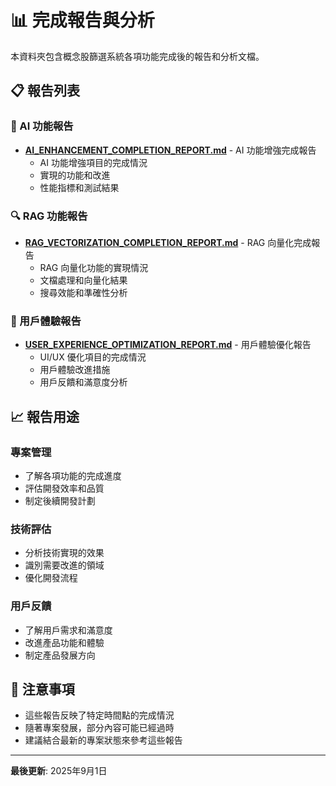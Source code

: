 # 📊 完成報告與分析

本資料夾包含概念股篩選系統各項功能完成後的報告和分析文檔。

## 📋 報告列表

### 🤖 AI 功能報告
- **[AI_ENHANCEMENT_COMPLETION_REPORT.md](./AI_ENHANCEMENT_COMPLETION_REPORT.md)** - AI 功能增強完成報告
  - AI 功能增強項目的完成情況
  - 實現的功能和改進
  - 性能指標和測試結果

### 🔍 RAG 功能報告
- **[RAG_VECTORIZATION_COMPLETION_REPORT.md](./RAG_VECTORIZATION_COMPLETION_REPORT.md)** - RAG 向量化完成報告
  - RAG 向量化功能的實現情況
  - 文檔處理和向量化結果
  - 搜尋效能和準確性分析

### 🎨 用戶體驗報告
- **[USER_EXPERIENCE_OPTIMIZATION_REPORT.md](./USER_EXPERIENCE_OPTIMIZATION_REPORT.md)** - 用戶體驗優化報告
  - UI/UX 優化項目的完成情況
  - 用戶體驗改進措施
  - 用戶反饋和滿意度分析

## 📈 報告用途

### 專案管理
- 了解各項功能的完成進度
- 評估開發效率和品質
- 制定後續開發計劃

### 技術評估
- 分析技術實現的效果
- 識別需要改進的領域
- 優化開發流程

### 用戶反饋
- 了解用戶需求和滿意度
- 改進產品功能和體驗
- 制定產品發展方向

## 📝 注意事項

- 這些報告反映了特定時間點的完成情況
- 隨著專案發展，部分內容可能已經過時
- 建議結合最新的專案狀態來參考這些報告

---

**最後更新**: 2025年9月1日
